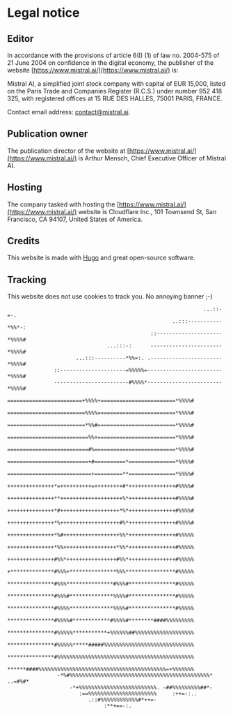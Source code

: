 Legal notice
============

Editor
------

In accordance with the provisions of article 6(I) (1) of law no. 2004-575 of 21 June 2004 on confidence in the digital economy, the publisher of the website [https://www.mistral.ai/](https://www.mistral.ai/) is:

Mistral AI, a simplified joint stock company with capital of EUR 15,000, listed on the Paris Trade and Companies Register (R.C.S.) under number 952 418 325, with registered offices at 15 RUE DES HALLES, 75001 PARIS, FRANCE.

Contact email address: [contact@mistral.ai](mailto:contact@mistral.ai).

Publication owner
-----------------

The publication director of the website at [https://www.mistral.ai/](https://www.mistral.ai/) is Arthur Mensch, Chief Executive Officer of Mistral AI.

Hosting
-------

The company tasked with hosting the [https://www.mistral.ai/](https://www.mistral.ai/) website is Cloudflare Inc., 101 Townsend St, San Francisco, CA 94107, United States of America.

Credits
-------

This website is made with [Hugo](https://gohugo.io/) and great open-source software.

Tracking
--------

This website does not use cookies to track you. No annoying banner ;-)

                                                                   ...::-=-.                  
                                                         ..:::-----------*%%*-:               
                                                  ::---------------------*%%%%#               
                                    ...:::-:      -----------------------*%%%%#               
                          ...:::----------*%%=:. .-----------------------*%%%%#               
                   ::---------------------=%%%%%=------------------------*%%%%#               
                   ------------------------#%%%%*------------------------*%%%%#               
                   ========================+%%%%+========================*%%%%#               
                   =========================%%%%=========================*%%%%#               
                   =========================*%%#=========================*%%%%#               
                   ==========================%%+=========================*%%%%#               
                   ==========================#%==========================*%%%%#               
                   ==========================+#==========*===============*%%%%#               
                   ===========================+=========**===============*%%%%#               
                   +++++++++++++++*=++++++++++=+++++++++#*+++++++++++++++#%%%%#               
                   +++++++++++++++**++++++++++++++++++++%*+++++++++++++++#%%%%#               
                   +++++++++++++++*#+++++++++++++++++++*%*+++++++++++++++#%%%%#               
                   +++++++++++++++*%+++++++++++++++++++#%*+++++++++++++++#%%%%#               
                   +++++++++++++++*%#++++++++++++++++++%%*+++++++++++++++#%%%%%               
                   +++++++++++++++*%%+++++++++++++++++*%%*+++++++++++++++#%%%%%               
                   +++++++++++++++#%%*++++++++++++++++#%%*+++++++++++++++#%%%%%               
                   +**************#%%%+***************%%%****************#%%%%%               
                   ***************#%%%***************#%%%#***************#%%%%%               
                   ***************#%%%#**************%%%%#***************#%%%%%               
                   ***************#%%%%**************%%%%#***************#%%%%%               
                   ***************#%%%%#************#%%%%#********####%%%%%%%%%               
                   ***************#%%%%%***********+%%%%%%##%%%%%%%%%%%%%%%%%%%               
                   ***************#%%%%%*****#####%%%%%%%%%%%%%%%%%%%%%%%%%%%%%               
                   ***************#%%%%%%%%%%%%%%%%%%%%%%%%%%%%%%%%%%%%%%%%%%%%               
                   ******####%%%%%%%%%%%%%%%%%%%%%%%%%%%%%%%%%%%%%%%%%=+%%%%%%%               
                    -*%#%%%%%%%%%%%%%%%%%%%%%%%%%%%%%%%%%%%%%%%%%%%%%*  ..=#%#*               
                        -*+%%%%%%%%%%%%%%%%%%%%%%%%%. -##%%%%%%%%%##*-                        
                           :==%%%%%%%%%%%%%%%%%%%%%%     :++=-:..                             
                              .::#%%%%%%%%%%%%#*++=-                                          
                                   :**+==-:.